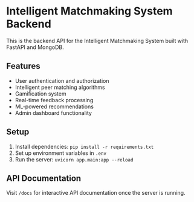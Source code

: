 # Intelligent Matchmaking System Backend

This is the backend API for the Intelligent Matchmaking System built with FastAPI and MongoDB.

## Features
- User authentication and authorization
- Intelligent peer matching algorithms
- Gamification system
- Real-time feedback processing
- ML-powered recommendations
- Admin dashboard functionality

## Setup
1. Install dependencies: `pip install -r requirements.txt`
2. Set up environment variables in `.env`
3. Run the server: `uvicorn app.main:app --reload`

## API Documentation
Visit `/docs` for interactive API documentation once the server is running.
